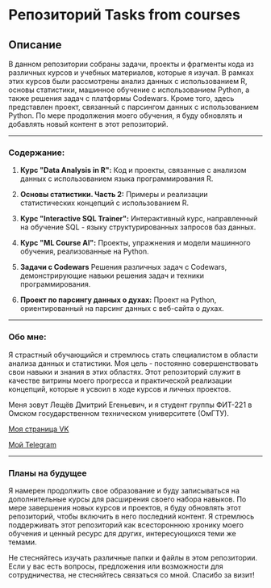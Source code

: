 # Репозиторий Tasks from courses

## Описание
В данном репозитории собраны задачи, проекты и фрагменты кода из различных курсов и учебных материалов, которые я изучал. В рамках этих курсов были рассмотрены анализ данных с использованием R, основы статистики, машинное обучение с использованием Python, а также решения задач с платформы Codewars. Кроме того, здесь представлен проект, связанный с парсингом данных с использованием Python. По мере продолжения моего обучения, я буду обновлять и добавлять новый контент в этот репозиторий.
___
### Содержание:

1. **Курс "Data Analysis in R":** Код и проекты, связанные с анализом данных с использованием языка программирования R.

2. **Основы статистики. Часть 2:** Примеры и реализации статистических концепций с использованием R.

3. **Курс "Interactive SQL Trainer":** Интерактивный курс, направленный на обучение SQL - языку структурированных запросов баз данных.

4. **Курс "ML Course AI":** Проекты, упражнения и модели машинного обучения, реализованные на Python.

5. **Задачи с Codewars** Решения различных задач с Codewars, демонстрирующие навыки решения задач и техники программирования.

6. **Проект по парсингу данных о духах:** Проект на Python, ориентированный на парсинг данных с веб-сайта о духах.
___
### Обо мне:
Я страстный обучающийся и стремлюсь стать специалистом в области анализа данных и статистики. Моя цель - постоянно совершенствовать свои навыки и знания в этих областях. Этот репозиторий служит в качестве витрины моего прогресса и практической реализации концепций, которые я усвоил в ходе курсов и личных проектов.

Меня зовут Лещёв Дмитрий Егеньевич, и я студент группы ФИТ-221 в Омском государственном техническом университете (ОмГТУ).

[Моя страница VK](https://vk.com/parisdrill)
 
[Мой Telegram](https://t.me/leshiov_dmitriy)
___
### Планы на будущее
Я намерен продолжить свое образование и буду записываться на дополнительные курсы для расширения своего набора навыков. По мере завершения новых курсов и проектов, я буду обновлять этот репозиторий, чтобы включить в него последний контент. Я стремлюсь поддерживать этот репозиторий как всестороннюю хронику моего обучения и ценный ресурс для других, интересующихся теми же темами.

Не стесняйтесь изучать различные папки и файлы в этом репозитории. Если у вас есть вопросы, предложения или возможности для сотрудничества, не стесняйтесь связаться со мной. Спасибо за визит!
